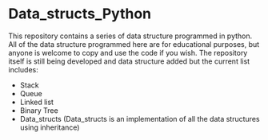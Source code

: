 # Data_structs_Python

This repository contains a series of data structure programmed in python. 
All of the data structure programmed here are for educational purposes, but anyone is welcome to copy and use the code if you wish.
The repository itself is still being developed and data structure added but the current list includes:

- Stack
- Queue
- Linked list
- Binary Tree
- Data_structs (Data_structs is an implementation of all the data structures using inheritance)


